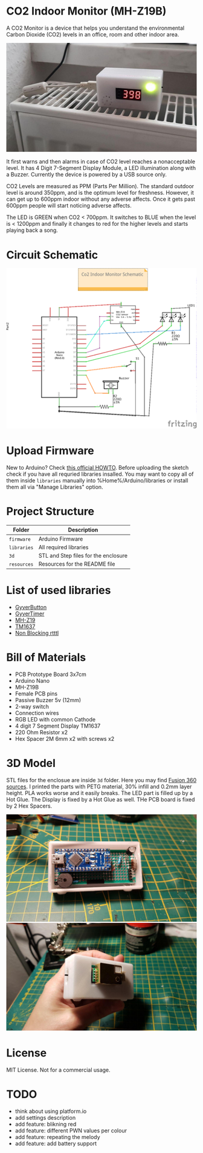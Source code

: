 # CO2 Indoor Monitor (MH-Z19B)
A CO2 Monitor is a device that helps you understand the environmental Carbon Dioxide (CO2) levels in an office, room and  other indoor area.  

![PROJECT_PHOTO](https://github.com/edorosh/co2-indoor-monitor/blob/master/resources/front.jpg)

It first warns and then alarms in case of CO2 level reaches a nonacceptable level. It has 4 Digit 7-Segment Display Module, a LED illumination along with a Buzzer. Currently the device is powered by a USB source only.  

CO2 Levels are measured as PPM (Parts Per Million). The standard outdoor level is around 350ppm, and is the optimum level for freshness. However, it can get up to 600ppm indoor without any adverse affects. Once it gets past 600ppm people will start noticing adverse affects.

The LED is GREEN when CO2  < 700ppm. It switches to BLUE when the level is < 1200ppm and finally it changes to red for the higher levels and starts playing back a song.

# Circuit Schematic
![CIRCUIT_PHOTO](https://github.com/edorosh/co2-indoor-monitor/blob/master/resources/circuit.png)

# Upload Firmware
New to Arduino? Check [this official HOWTO](https://www.arduino.cc/en/main/howto). Before uploading the sketch check if you have all requried libraries insalled. You may want to copy all of them inside `libraries` manually into %Home%/Arduino/libraries or install them all via "Manage Libraries" option.

# Project Structure

| Folder      | Description                          |
| ----------  | ------------------------------------ |
| `firmware`  | Arduino Firmware                     |
| `libraries` | All required libraries               |
| `3d`        | STL and Step files for the enclosure |
| `resources` | Resources for the README file        |  

# List of used libraries
* [GyverButton](https://github.com/AlexGyver/GyverLibs/tree/master/GyverButton)
* [GyverTimer](https://github.com/AlexGyver/GyverLibs/tree/master/GyverTimer)
* [MH-Z19](https://github.com/WifWaf/MH-Z19)
* [TM1637](https://github.com/avishorp/TM1637)
* [Non Blocking rtttl](https://github.com/cefn/non-blocking-rtttl-arduino)

# Bill of Materials
* PCB Prototype Board 3x7cm
* Arduino Nano
* MH-Z19B
* Female PCB pins
* Passive Buzzer 5v (12mm)
* 2-way switch
* Connection wires
* RGB LED with common Cathode
* 4 digit 7 Segment Display TM1637
* 220 Ohm Resistor x2
* Hex Spacer 2M 6mm x2 with screws x2

# 3D Model
STL files for the enclosue are inside `3d` folder. Here you may find [Fusion 360 sources](https://a360.co/3mZy4vN).
I printed the parts with PETG material, 30% infill and 0.2mm layer height. PLA works worse and it easily breaks. The LED part is filled up by a Hot Glue.  The Display is fixed by a Hot Glue as well. THe PCB board is fixed by 2 Hex Spacers.

![INSIDE_PHOTO](https://github.com/edorosh/co2-indoor-monitor/blob/master/resources/inside.jpg)
![BACK_PHOTO](https://github.com/edorosh/co2-indoor-monitor/blob/master/resources/back.jpg)

# License
MIT License. Not for a commercial usage.

# TODO
* think about using platform.io
* add settings description
* add feature: blikning red
* add feature: different PWN values per colour
* add feature: repeating the melody
* add feature: add battery support

